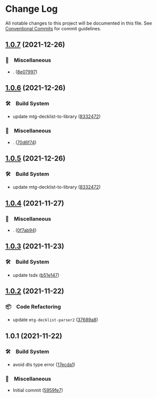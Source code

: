 # Change Log

All notable changes to this project will be documented in this file.
See [Conventional Commits](https://conventionalcommits.org) for commit guidelines.

## [1.0.7](https://github.com/bluelovers/ws-mtg/compare/mtg-decklist-to-library@1.0.6...mtg-decklist-to-library@1.0.7) (2021-12-26)


### 🔖　Miscellaneous

* . ([8e07997](https://github.com/bluelovers/ws-mtg/commit/8e0799706e6956fbb8ed93ae70ec821d42149edc))





## [1.0.6](https://github.com/bluelovers/ws-mtg/compare/mtg-decklist-to-library@1.0.4...mtg-decklist-to-library@1.0.6) (2021-12-26)


### 🛠　Build System

* update mtg-decklist-to-library ([8332472](https://github.com/bluelovers/ws-mtg/commit/83324726b442f412c325d48031409542ed23e8c1))


### 🔖　Miscellaneous

* . ([70d6f74](https://github.com/bluelovers/ws-mtg/commit/70d6f74e37c9a7d2cf1b55a0f48858ba1d9fecb6))





## [1.0.5](https://github.com/bluelovers/ws-mtg/compare/mtg-decklist-to-library@1.0.4...mtg-decklist-to-library@1.0.5) (2021-12-26)


### 🛠　Build System

* update mtg-decklist-to-library ([8332472](https://github.com/bluelovers/ws-mtg/commit/83324726b442f412c325d48031409542ed23e8c1))





## [1.0.4](https://github.com/bluelovers/ws-mtg/compare/mtg-decklist-to-library@1.0.3...mtg-decklist-to-library@1.0.4) (2021-11-27)


### 🔖　Miscellaneous

* . ([0f7ab94](https://github.com/bluelovers/ws-mtg/commit/0f7ab943638ff0d9ec411196b4737bbea5e136bf))





## [1.0.3](https://github.com/bluelovers/ws-mtg/compare/mtg-decklist-to-library@1.0.2...mtg-decklist-to-library@1.0.3) (2021-11-23)


### 🛠　Build System

* update tsdx ([b51e147](https://github.com/bluelovers/ws-mtg/commit/b51e1470283e9fdf07ce0649b3a06cdadd98716e))





## [1.0.2](https://github.com/bluelovers/ws-mtg/compare/mtg-decklist-to-library@1.0.1...mtg-decklist-to-library@1.0.2) (2021-11-22)


### 📦　Code Refactoring

* update `mtg-decklist-parser2` ([37689a8](https://github.com/bluelovers/ws-mtg/commit/37689a839e62b98a44d9e9e263f2ef3f326644f2))





## 1.0.1 (2021-11-22)


### 🛠　Build System

* avoid dts type error ([17ecda1](https://github.com/bluelovers/ws-mtg/commit/17ecda1f480d5565f585b683497a020bbc447db7))


### 🔖　Miscellaneous

* Initial commit ([5959fe7](https://github.com/bluelovers/ws-mtg/commit/5959fe7c1d8e6bfe32b0e14c1a4d5c8ff890e38d))
